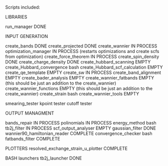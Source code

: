 Scripts included:

LIBRARIES

run_manager                            DONE 

INPUT GENERATION

create_bands                          DONE 
create_projected                      DONE 
create_wannier                        IN PROCESS
optimization_manager                  IN PROCESS     (restarts optimizations and create scfs from optimization) 
create_force_theorem                  IN PROCESS
create_spin_density                   DONE 
create_charge_density                 DONE 
create_hubbard_scanning               EMPTY
create_Hubbard_convergence            bash
create_Hubbard_scf_calculation        EMPTY
create_qe_template                    EMPTY
create_sw 	                      IN PROCESS
create_band_alignment                 EMPTY
create_bader_analysis                 EMPTY
create_wannier_fatbands               EMPTY  (this should be just an addition to the create_wannier)
create_wannier_functions              EMPTY  (this should be just an addition to the create_wannier)
create_strain                         bash
create_wannier_tools                 EMPTY

smearing_tester
kpoint tester
cutoff tester

OUTPUT MANAGMENT

bands_repair	                      IN PROCESS
polinomials                           IN PROCESS
energy_method                         bash
tb2j_filter 	                      IN PROCESS
scf_output_analyser                   EMPTY 
gaussian_filter                       DONE 
wannier90_hamiltonian_reader          COMPLETE
convergence_checker                   bash
fatbands_filter                       COMPLETE

PLOTTERS
resolved_exchange_strain_u_plotter   COMPLETE

BASH launchers
tb2j_launcher                        DONE

